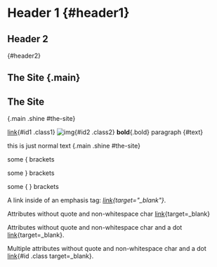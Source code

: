 Header 1            {#header1}
========

## Header 2 ##
{#header2}

## The Site    {.main}

## The Site ##
{.main .shine #the-site}

[link](url){#id1 .class1} ![img](url){#id2 .class2}
**bold**{.bold} paragraph
{#text}

this is just normal text {.main .shine #the-site}

some { brackets

some } brackets

some { } brackets

A link inside of an emphasis tag: *[link](http://url.com){target="_blank"}*.

Attributes without quote and non-whitespace char [link](http://url.com){target=_blank}

Attributes without quote and non-whitespace char and a dot [link](http://url.com){target=_blank}.

Multiple attributes without quote and non-whitespace char and a dot [link](http://url.com){#id .class target=_blank}.
